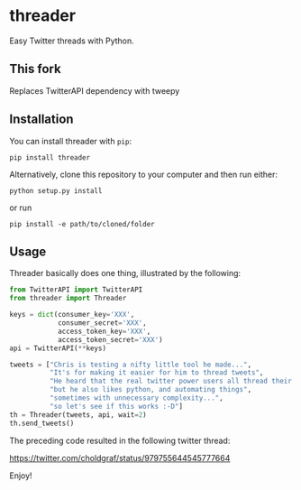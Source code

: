 # threader
Easy Twitter threads with Python.

## This fork

Replaces TwitterAPI dependency with tweepy

## Installation

You can install threader with `pip`:

`pip install threader`

Alternatively, clone this repository to your computer and then run either:

`python setup.py install`

or run

`pip install -e path/to/cloned/folder`

## Usage

Threader basically does one thing, illustrated by the following:

```python
from TwitterAPI import TwitterAPI
from threader import Threader

keys = dict(consumer_key='XXX',
            consumer_secret='XXX',
            access_token_key='XXX',
            access_token_secret='XXX')
api = TwitterAPI(**keys)

tweets = ["Chris is testing a nifty little tool he made...",
          "It's for making it easier for him to thread tweets",
          "He heard that the real twitter power users all thread their tweets like pros",
          "but he also likes python, and automating things",
          "sometimes with unnecessary complexity...",
          "so let's see if this works :-D"]
th = Threader(tweets, api, wait=2)
th.send_tweets()
```

The preceding code resulted in the following twitter thread:

https://twitter.com/choldgraf/status/979755644545777664

Enjoy!
